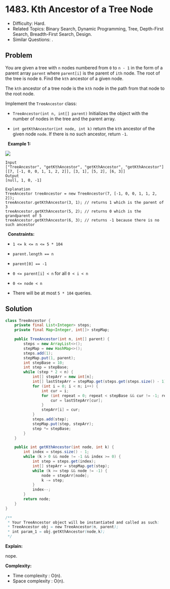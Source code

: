 # 1483. Kth Ancestor of a Tree Node

- Difficulty: Hard.
- Related Topics: Binary Search, Dynamic Programming, Tree, Depth-First Search, Breadth-First Search, Design.
- Similar Questions: .

## Problem

You are given a tree with ```n``` nodes numbered from ```0``` to ```n - 1``` in the form of a parent array ```parent``` where ```parent[i]``` is the parent of ```ith``` node. The root of the tree is node ```0```. Find the ```kth``` ancestor of a given node.

The ```kth``` ancestor of a tree node is the ```kth``` node in the path from that node to the root node.

Implement the ```TreeAncestor``` class:


	
- ```TreeAncestor(int n, int[] parent)``` Initializes the object with the number of nodes in the tree and the parent array.
	
- ```int getKthAncestor(int node, int k)``` return the ```kth``` ancestor of the given node ```node```. If there is no such ancestor, return ```-1```.


 
**Example 1:**

![](https://assets.leetcode.com/uploads/2019/08/28/1528_ex1.png)

```
Input
["TreeAncestor", "getKthAncestor", "getKthAncestor", "getKthAncestor"]
[[7, [-1, 0, 0, 1, 1, 2, 2]], [3, 1], [5, 2], [6, 3]]
Output
[null, 1, 0, -1]

Explanation
TreeAncestor treeAncestor = new TreeAncestor(7, [-1, 0, 0, 1, 1, 2, 2]);
treeAncestor.getKthAncestor(3, 1); // returns 1 which is the parent of 3
treeAncestor.getKthAncestor(5, 2); // returns 0 which is the grandparent of 5
treeAncestor.getKthAncestor(6, 3); // returns -1 because there is no such ancestor
```

 
**Constraints:**


	
- ```1 <= k <= n <= 5 * 104```
	
- ```parent.length == n```
	
- ```parent[0] == -1```
	
- ```0 <= parent[i] < n``` for all ```0 < i < n```
	
- ```0 <= node < n```
	
- There will be at most ```5 * 104``` queries.



## Solution

```java
class TreeAncestor {
    private final List<Integer> steps;
    private final Map<Integer, int[]> stepMap;

    public TreeAncestor(int n, int[] parent) {
        steps = new ArrayList<>();
        stepMap = new HashMap<>();
        steps.add(1);
        stepMap.put(1, parent);
        int stepBase = 10;
        int step = stepBase;
        while (step * 2 < n) {
            int[] stepArr = new int[n];
            int[] lastStepArr = stepMap.get(steps.get(steps.size() - 1));
            for (int i = 0; i < n; i++) {
                int cur = i;
                for (int repeat = 0; repeat < stepBase && cur != -1; repeat++) {
                    cur = lastStepArr[cur];
                }
                stepArr[i] = cur;
            }
            steps.add(step);
            stepMap.put(step, stepArr);
            step *= stepBase;
        }
    }

    public int getKthAncestor(int node, int k) {
        int index = steps.size() - 1;
        while (k > 0 && node != -1 && index >= 0) {
            int step = steps.get(index);
            int[] stepArr = stepMap.get(step);
            while (k >= step && node != -1) {
                node = stepArr[node];
                k -= step;
            }
            index--;
        }
        return node;
    }
}

/**
 * Your TreeAncestor object will be instantiated and called as such:
 * TreeAncestor obj = new TreeAncestor(n, parent);
 * int param_1 = obj.getKthAncestor(node,k);
 */
```

**Explain:**

nope.

**Complexity:**

* Time complexity : O(n).
* Space complexity : O(n).

